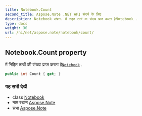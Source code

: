 ```yaml
---
title: Notebook.Count
second_title: Aspose.Note .NET API संदर्भ के लिए
description: Notebook संपत्त. में नहत तत्वं क संख्य प्रप्त करत हैNotebook .
type: docs
weight: 30
url: /hi/net/aspose.note/notebook/count/
---
```

## Notebook.Count property

में निहित तत्वों की संख्या प्राप्त करता है[`Notebook`](../) .

```csharp
public int Count { get; }
```

### यह सभी देखें

* class [Notebook](../)
* नाम स्थान [Aspose.Note](../../notebook/)
* सभा [Aspose.Note](../../../)


